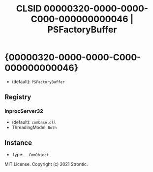 ﻿---
title: "CLSID 00000320-0000-0000-C000-000000000046 | PSFactoryBuffer"
excerpt: What is COM-Object CLSID 00000320-0000-0000-C000-000000000046?
---

# {00000320-0000-0000-C000-000000000046}

* (default): `PSFactoryBuffer`

## Registry


### InprocServer32

* (default): `combase.dll`
* ThreadingModel: `Both`

## Instance

* Type: `__ComObject`

MIT License. Copyright (c) 2021 Strontic.


